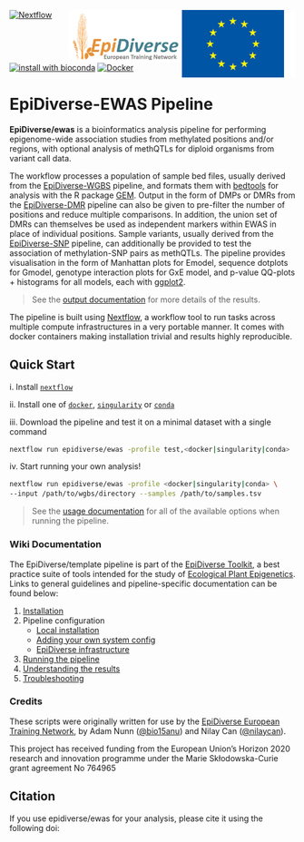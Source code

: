 [<img width="200" align="right" src="docs/images/euflagbetter.jpg">](https://ec.europa.eu/programmes/horizon2020/en)
[<img width="200" align="right" src="docs/images/epidiverse-logo.jpg">](https://epidiverse.eu)
[![Nextflow](https://img.shields.io/badge/nextflow-%E2%89%A519.09.0-brightgreen.svg)](https://www.nextflow.io/)
[![install with bioconda](https://img.shields.io/badge/install%20with-bioconda-brightgreen.svg)](http://bioconda.github.io/)
[![Docker](https://img.shields.io/docker/automated/epidiverse/ewas.svg)](https://hub.docker.com/r/epidiverse/ewas)

EpiDiverse-EWAS Pipeline
========================

**EpiDiverse/ewas** is a bioinformatics analysis pipeline for performing epigenome-wide association studies from methylated positions and/or regions, with optional analysis of methQTLs for diploid organisms from variant call data.

The workflow processes a population of sample bed files, usually derived from the [EpiDiverse-WGBS](https://github.org/epidiverse/wgbs) pipeline, and formats them with [bedtools](https://github.com/arq5x/bedtools2) for analysis with the R package [GEM](https://github.com/fastGEM/GEM). Output in the form of DMPs or DMRs from the [EpiDiverse-DMR](https://github.org/epidiverse/dmr) pipeline can also be given to pre-filter the number of positions and reduce multiple comparisons. In addition, the union set of DMRs can themselves be used as independent markers within EWAS in place of individual positions. Sample variants, usually derived from the [EpiDiverse-SNP](https://github.org/epidiverse/snp) pipeline, can additionally be provided to test the association of methylation-SNP pairs as methQTLs. The pipeline provides visualisation in the form of Manhattan plots for Emodel, sequence dotplots for Gmodel, genotype interaction plots for GxE model, and p-value QQ-plots + histograms for all models, each with [ggplot2](https://github.com/tidyverse/ggplot2).

> See the [output documentation](docs/output.md) for more details of the results.

The pipeline is built using [Nextflow](https://www.nextflow.io), a workflow tool to run tasks across multiple compute infrastructures in a very portable manner. It comes with docker containers making installation trivial and results highly reproducible.

## Quick Start

i. Install [`nextflow`](https://www.nextflow.io/)

ii. Install one of [`docker`](https://docs.docker.com/engine/installation/), [`singularity`](https://www.sylabs.io/guides/3.0/user-guide/) or [`conda`](https://conda.io/miniconda.html)

iii. Download the pipeline and test it on a minimal dataset with a single command

```bash
nextflow run epidiverse/ewas -profile test,<docker|singularity|conda>
```

iv. Start running your own analysis!

```bash
nextflow run epidiverse/ewas -profile <docker|singularity|conda> \
--input /path/to/wgbs/directory --samples /path/to/samples.tsv
```

> See the [usage documentation](docs/usage.md) for all of the available options when running the pipeline.

### Wiki Documentation

The EpiDiverse/template pipeline is part of the [EpiDiverse Toolkit](https://app.gitbook.com/@epidiverse/s/project/epidiverse-pipelines/overview), a best practice suite of tools intended for the study of [Ecological Plant Epigenetics](https://app.gitbook.com/@epidiverse/s/project/). Links to general guidelines and pipeline-specific documentation can be found below:

1. [Installation](https://app.gitbook.com/@epidiverse/s/project/epidiverse-pipelines/installation)
2. Pipeline configuration
    * [Local installation](https://app.gitbook.com/@epidiverse/s/project/epidiverse-pipelines/installation#2-install-the-pipeline)
    * [Adding your own system config](https://app.gitbook.com/@epidiverse/s/project/epidiverse-pipelines/installation#3-pipeline-configuration)
    * [EpiDiverse infrastructure](https://app.gitbook.com/@epidiverse/s/project/epidiverse-pipelines/installation#appendices)
3. [Running the pipeline](docs/usage.md)
4. [Understanding the results](docs/output.md)
5. [Troubleshooting](https://app.gitbook.com/@epidiverse/s/project/epidiverse-pipelines/troubleshooting)

### Credits

These scripts were originally written for use by the [EpiDiverse European Training Network](https://epidiverse.eu/), by Adam Nunn ([@bio15anu](https://github.com/bio15anu)) and Nilay Can ([@nilaycan](https://github.com/nilaycan)).

This project has received funding from the European Union’s Horizon 2020 research and innovation
programme under the Marie Skłodowska-Curie grant agreement No 764965

## Citation

If you use epidiverse/ewas for your analysis, please cite it using the following doi: <placeholder>

